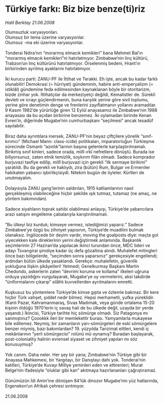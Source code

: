 # Türkiye farkı: Biz bize benze(ti)riz

*Halil Berktay 21.06.2008*

<div class="taraf_structure_2col_1zq">
<div class="margen_n">



 <p>Olumsuzluk varyasyonları.<br/>
Olumsuz bir tema üzerine varyasyonlar.<br/>
Olumsuz -ma eki üzerine varyasyonlar.<br/>
<br/>
Tonderai Ndira’nın “morarmış elmacık kemikleri” bana Mehmet Bal’ın “morarmış elmacık kemikleri”ni hatırlatmıyor. Zimbabwe’nin linç kültürü, Trabzon’un linç kültürünü hatırlatmıyor. Örselenmiş bedeni, Hrant’ın birbirinden ayrılmış ayaklarını hatırlatmıyor. <br/>
<br/>
İki kurucu parti: ZANU-PF ile İttihat ve Terakki. Eh işte, ancak bu kadar farklı olunabilir! Demokrasi (= hürriyet) gündeminin, habire anti-emperyalizm (= istiklâl) gündemine feda edilmesinden kaynaklanan böyle bir otoritarizm, bizde zinhar yok. İttihatçılar da merkeziyetçi değildi, Kemalistler de. Sürekli devleti ve icrayı güçlendirmenin, buna karşılık yerine göre sivil toplumu, yerine göre denetimin denge ve frenlerini zayıflatmanın yollarını aramadılar. 9 Kasım 1982’de yürürlüğe giren 12 Eylül anayasamız ile Zimbabwe’nin 1988 anayasası da bu açıdan birbirine benzemez. İki oylamadan birinde Kenan Evren’in, diğerinde Mugabe’nin cumhurbaşkanı “seçilmesi” ancak tesadüf sayılabilir. <br/>
<br/>
Biraz daha ayrıntılara inersek, ZANU-PF’nin beyaz çiftçilere yönelik “sınıf-kırımcı” (Michael Mann: class-icide) politikaları, imparatorluğun Türkleşme sürecinde Osmanlı “azınlık”larının başına gelenlerle karşılaştırılmamalı. Birikmiş sınıf kinleri, sadece orada, millî-ırkî nefretlere dönüştü. Burada ise biliyorsunuz, zaten etnik temizlik, soykırım filân olmadı. Sadece komprador burjuvazi tasfiye edilip, millî burjuvazi için gerekli “ilk sermaye birikimi” yaratıldı. Bu da gerekli ve haklıydı, zira (bütün) Rum, Bulgar ve Ermeniler hakikaten yabancı işbirlikçisiydi. Nitekim bugün de öyleler. Kürtleri de unutmayalım. <br/>
<br/>
Dolayısıyla ZANU gang’lerinin saldırıları, 1915 katliamlarının nasıl gerçekleşmiş olabileceğine hiçbir şekilde ışık tutmaz, tutamaz (ne amaç, ne yöntem bakımından).<br/>
<br/>
Sadece siyahların toprak sahibi olabilmesi anlayışı, Türkiye’de yabancılara arazi satışını engelleme çabalarıyla karıştırılmamalı.<br/>
<br/>
 “Bu ülkeyi biz kurduk; kimseye vermez, istediğimizi yaparız.” Sadece Zimbabwe’ye özgü bu zihniyet yapısının, Türkiye’de muadilini bulmak olanaksız. İngilizcede bir deyim vardır, moving the goalposts diye: maçta gol yiyecekken kale direklerinin yerini değiştirmek anlamında. Başkanlık seçimlerinin 27 Haziran’da yapılacak ikinci turundan önce, MDC lideri ve adayı Tsvangirai şimdiye kadar üç defa gözaltına alındı. Muhalefet mitingleri önce bazı bölgelerde, “seçimden sonra yaparsınız” gerekçesiyle engellendi; ardından bütün ülkede yasaklandı. Gerekçe: muhalefetin, güvenlik yokluğuna ilişkin şikâyetleri! Yetmedi; Genelkurmay Başkanı Martin Chedondo, askerlerin zaten “devrimi koruma ve kollama” ilkeleri uğruna orduya yazıldığını vurgulayarak, Mugabe’ye oy vermelerini, aksi takdirde “üniformalarını çıkarıp” silâhlı kuvvetlerden ayrılmalarını emretti. <br/>
<br/>
Kuşkusuz bu yöntemlere Türkiye’de kimse gıpta ve özlemle bakmaz. Bir kere hiçbir Türk vahşet, şiddet nedir bilmez. Hepsi merhametli, yufka yüreklidir. (Kanlı Pazar, Kahramanmaraş, Sivas Madımak, veya günde ortalama 15-20 kişinin öldüğü 1970’lerin iç savaş hali de bu ülkede değil, uzayda bir yerde yaşandı.) İkincisi, Türkiye tarihte hiç sömürge olmadı. Siz Patagonya mı sanmıştınız? Çoookkk ileri bir memlekettir burası. Yamyamlarla mukayese bile edilemez. Neymiş; bir zamanların yarı-sömürgeleri de eski sömürgelere benzer miymiş, bazı bakımlardan? 19. yüzyılda Tanzimat elitleri, kendi iç mekânlarının “yerli sömürgecisi” rolünü mü oynamış? Buradan başlayarak, post-coloniality halinin evrensel siyaset ve zihniyet yapıları mı söz konusuymuş? <br/>
<br/>
Yok canım. Daha neler. Her şey bir yana; Zimbabwe’nin Türkiye gibi bir Anayasa Mahkemesi, bir Yargıtayı, bir Danıştayı dahi yok. Tonderai’nin katilleri, Türkiye’de Kuvayı Milliye yeminleri eden ve ettirenleri; Murat Belge’nin ifadesiyle “oluklar gibi kan” akıtmaya hazırlananları çağrıştıramaz. <br/>
<br/>
Günümüzün İdi Amin’ine dönüşen 84’lük dinozor Mugabe’nin yüz hatlarında, Ergenekon’un Afrikalı çehresi sırıtmıyor. <br/>
<br/>
21.06.2008</p>
<br/>
<br/>
<br/>



<br/>


<div id="taraf_not">
</div>

</div>


</div>
